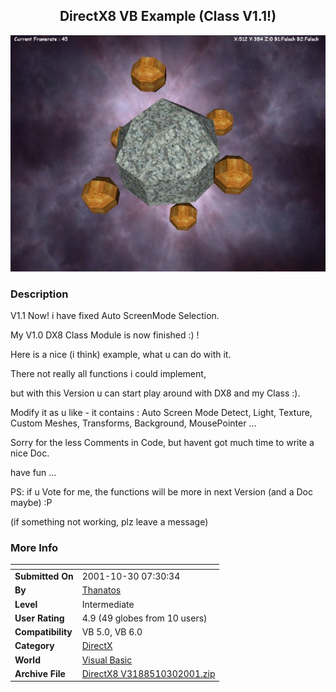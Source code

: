 ﻿<div align="center">

## DirectX8 VB Example \(Class V1\.1\!\)

<img src="PIC200110291930351706.jpg">
</div>

### Description

V1.1 Now! i have fixed Auto ScreenMode Selection.

My V1.0 DX8 Class Module is now finished :) !

Here is a nice (i think) example, what u can do with it.

There not really all functions i could implement,

but with this Version u can start play around with DX8 and my Class :).

Modify it as u like - it contains : Auto Screen Mode Detect, Light, Texture, Custom Meshes, Transforms, Background, MousePointer ...

Sorry for the less Comments in Code, but havent got much time to write a nice Doc.

have fun ...

PS: if u Vote for me, the functions will be more in next Version (and a Doc maybe) :P

(if something not working, plz leave a message)
 
### More Info
 


<span>             |<span>
---                |---
**Submitted On**   |2001-10-30 07:30:34
**By**             |[Thanatos](https://github.com/Planet-Source-Code/PSCIndex/blob/master/ByAuthor/thanatos.md)
**Level**          |Intermediate
**User Rating**    |4.9 (49 globes from 10 users)
**Compatibility**  |VB 5\.0, VB 6\.0
**Category**       |[DirectX](https://github.com/Planet-Source-Code/PSCIndex/blob/master/ByCategory/directx__1-44.md)
**World**          |[Visual Basic](https://github.com/Planet-Source-Code/PSCIndex/blob/master/ByWorld/visual-basic.md)
**Archive File**   |[DirectX8 V3188510302001\.zip](https://github.com/Planet-Source-Code/thanatos-directx8-vb-example-class-v1-1__1-28507/archive/master.zip)








